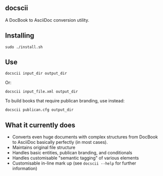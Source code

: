docscii
-----
A DocBook to AsciiDoc conversion utility.


Installing
----------
`sudo ./install.sh`

Use
---
`docscii input_dir output_dir`

Or:

`docscii input_file.xml output_dir`

To build books that require publican branding, use instead:

`docscii publican.cfg output_dir`

What it currently does
----------------------
+ Converts even huge documents with complex structures from DocBook
to AsciiDoc basically perfectly (in most cases).
+ Maintains original file structure
+ Handles basic entities, publican branding, and conditionals
+ Handles customisable "semantic tagging" of various elements
+ Customisable in-line mark up (see `docscii --help` for further information)
